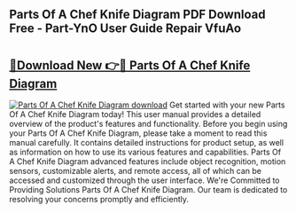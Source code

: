 ## Parts Of A Chef Knife Diagram PDF Download Free - Part-YnO User Guide Repair VfuAo

# <h2><a href="http://dfkf3s2.blite.top/?on=Parts+Of+A+Chef+Knife+Diagram">🔗Download New 👉🔴 Parts Of A Chef Knife Diagram</a></h2>

[![Parts Of A Chef Knife Diagram download](https://i.imgur.com/lujVjoI.png)](http://dfkf3s2.blite.top/?on=Parts+Of+A+Chef+Knife+Diagram)
Get started with your new Parts Of A Chef Knife Diagram today! This user manual provides a detailed overview of the product's features and functionality. Before you begin using your Parts Of A Chef Knife Diagram, please take a moment to read this manual carefully. It contains detailed instructions for product setup, as well as information on how to use its various features and capabilities. Parts Of A Chef Knife Diagram advanced features include object recognition, motion sensors, customizable alerts, and remote access, all of which can be accessed and customized through the user interface. We're Committed to Providing Solutions Parts Of A Chef Knife Diagram. Our team is dedicated to resolving your concerns promptly and efficiently.
